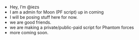 -  Hey, I’m @iezs 
-  I am a admin for Moon (PF script) up in coming
-  I will be posing stuff here for now.
-  we are good friends.
-  we are making a private/public-paid script for Phantom forces
-  more coming soon.
